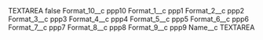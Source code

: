 <?xml version="1.0" encoding="UTF-8"?>
<CustomMetadata xmlns="http://soap.sforce.com/2006/04/metadata" xmlns:xsi="http://www.w3.org/2001/XMLSchema-instance" xmlns:xsd="http://www.w3.org/2001/XMLSchema">
    <label>TEXTAREA</label>
    <protected>false</protected>
    <values>
        <field>Format_10__c</field>
        <value xsi:type="xsd:string">ppp10</value>
    </values>
    <values>
        <field>Format_1__c</field>
        <value xsi:type="xsd:string">ppp1</value>
    </values>
    <values>
        <field>Format_2__c</field>
        <value xsi:type="xsd:string">ppp2</value>
    </values>
    <values>
        <field>Format_3__c</field>
        <value xsi:type="xsd:string">ppp3</value>
    </values>
    <values>
        <field>Format_4__c</field>
        <value xsi:type="xsd:string">ppp4</value>
    </values>
    <values>
        <field>Format_5__c</field>
        <value xsi:type="xsd:string">ppp5</value>
    </values>
    <values>
        <field>Format_6__c</field>
        <value xsi:type="xsd:string">ppp6</value>
    </values>
    <values>
        <field>Format_7__c</field>
        <value xsi:type="xsd:string">ppp7</value>
    </values>
    <values>
        <field>Format_8__c</field>
        <value xsi:type="xsd:string">ppp8</value>
    </values>
    <values>
        <field>Format_9__c</field>
        <value xsi:type="xsd:string">ppp9</value>
    </values>
    <values>
        <field>Name__c</field>
        <value xsi:type="xsd:string">TEXTAREA</value>
    </values>
</CustomMetadata>
